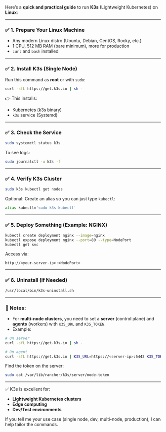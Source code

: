 Here’s a **quick and practical guide** to run **K3s** (Lightweight Kubernetes) on **Linux**:

---

### ✅ 1. **Prepare Your Linux Machine**

* Any modern Linux distro (Ubuntu, Debian, CentOS, Rocky, etc.)
* 1 CPU, 512 MB RAM (bare minimum), more for production
* `curl` and `bash` installed

---

### ✅ 2. **Install K3s (Single Node)**

Run this command as **root** or with `sudo`:

```bash
curl -sfL https://get.k3s.io | sh -
```

👉 This installs:

* Kubernetes (k3s binary)
* `k3s` service (Systemd)

---

### ✅ 3. **Check the Service**

```bash
sudo systemctl status k3s
```

To see logs:

```bash
sudo journalctl -u k3s -f
```

---

### ✅ 4. **Verify K3s Cluster**

```bash
sudo k3s kubectl get nodes
```

Optional: Create an alias so you can just type `kubectl`:

```bash
alias kubectl='sudo k3s kubectl'
```

---

### ✅ 5. **Deploy Something (Example: NGINX)**

```bash
kubectl create deployment nginx --image=nginx
kubectl expose deployment nginx --port=80 --type=NodePort
kubectl get svc
```

Access via:

```
http://<your-server-ip>:<NodePort>
```

---

### ✅ 6. **Uninstall (If Needed)**

```bash
/usr/local/bin/k3s-uninstall.sh
```

---

### 🔑 Notes:

* For **multi-node clusters**, you need to set a **server** (control plane) and **agents** (workers) with `K3S_URL` and `K3S_TOKEN`.
* Example:

```bash
# On server
curl -sfL https://get.k3s.io | sh -

# On agent
curl -sfL https://get.k3s.io | K3S_URL=https://<server-ip>:6443 K3S_TOKEN=<token> sh -
```

Find the token on the server:

```bash
sudo cat /var/lib/rancher/k3s/server/node-token
```

---

✅ K3s is excellent for:

* **Lightweight Kubernetes clusters**
* **Edge computing**
* **Dev/Test environments**

If you tell me your use case (single node, dev, multi-node, production), I can help tailor the commands.
